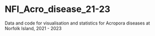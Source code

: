 # NFI_Acro_disease_21-23
Data and code for visualisation and statistics for Acropora diseases at Norfolk Island, 2021 - 2023
